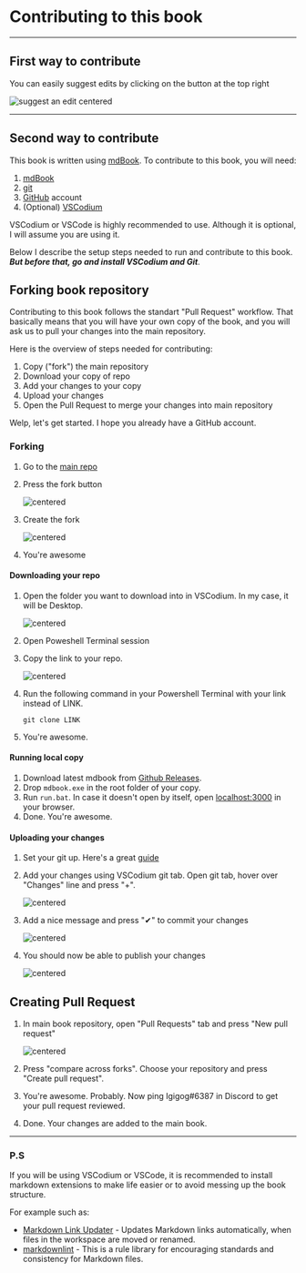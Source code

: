 # Contributing to this book

___

## First way to contribute

You can easily suggest edits by clicking on the button at the top right

![suggest an edit centered](contributing-images/suggest-an-edit.png)

___

## Second way to contribute

This book is written using [mdBook](https://github.com/rust-lang/mdBook). To contribute to this book, you will need:

1. [mdBook](https://github.com/rust-lang/mdBook)
2. [git](https://gitforwindows.org/)
3. [GitHub](https://github.com/) account
4. (Optional) [VSCodium](https://vscodium.com/)

VSCodium or VSCode is highly recommended to use. Although it is optional, I will assume you are using it.

Below I describe the setup steps needed to run and contribute to this book. *__But before that, go and install VSCodium and Git__*.

## Forking book repository

Contributing to this book follows the standart "Pull Request" workflow. That basically means that you will have your own copy of the book, and you will ask us to pull your changes into the main repository.

Here is the overview of steps needed for contributing:

1. Copy ("fork") the main repository
2. Download your copy of repo
3. Add your changes to your copy
4. Upload your changes
5. Open the Pull Request to merge your changes into main repository

Welp, let's get started. I hope you already have a GitHub account.

### Forking

1. Go to the [main repo](https://github.com/Igigog/anomaly-modding-book)
2. Press the fork button

    ![centered](contributing-images/3.PNG)

3. Create the fork

    ![centered](contributing-images/4.PNG)

4. You're awesome

#### Downloading your repo

1. Open the folder you want to download into in VSCodium. In my case, it will be Desktop.

    ![centered](contributing-images/5.PNG)

2. Open Poweshell Terminal session
3. Copy the link to your repo.

    ![centered](contributing-images/6.PNG)

4. Run the following command in your Powershell Terminal with your link instead of LINK.

    ```git
    git clone LINK
    ```

5. You're awesome.

#### Running local copy

1. Download latest mdbook from [Github Releases](https://github.com/rust-lang/mdBook/releases).
2. Drop `mdbook.exe` in the root folder of your copy.
3. Run `run.bat`. In case it doesn't open by itself, open [localhost:3000](localhost:3000) in your browser.
4. Done. You're awesome.

#### Uploading your changes

1. Set your git up. Here's a great [guide](https://docs.github.com/en/get-started/quickstart/set-up-git)

2. Add your changes using VSCodium git tab. Open git tab, hover over "Changes" line and press "+".

    ![centered](contributing-images/7.PNG)

3. Add a nice message and press "✔" to commit your changes

    ![centered](contributing-images/8.PNG)

4. You should now be able to publish your changes

    ![centered](contributing-images/9.PNG)

## Creating Pull Request

1. In main book repository, open "Pull Requests" tab and press "New pull request"

    ![centered](contributing-images/10.PNG)

2. Press "compare across forks". Choose your repository and press "Create pull request".

3. You're awesome. Probably. Now ping Igigog#6387 in Discord to get your pull request reviewed.

4. Done. Your changes are added to the main book.

___

### P.S

If you will be using VSCodium or VSCode, it is recommended to install markdown extensions to make life easier or to avoid messing up the book structure.

For example such as:

- [Markdown Link Updater](https://open-vsx.org/extension/mathiassoeholm/markdown-link-updater) - Updates Markdown links automatically, when files in the workspace are moved or renamed.
- [markdownlint](https://open-vsx.org/extension/DavidAnson/vscode-markdownlint) - This is a rule library for encouraging standards and consistency for Markdown files.
